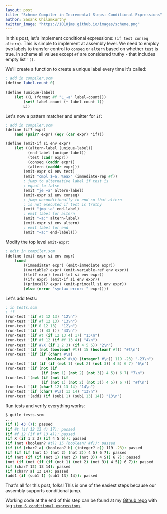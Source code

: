 ```yaml
---
layout: post
title: "Scheme Compiler in Incremental Steps: Conditional Expressions"
author: Sasank Chilamkurthy
twitter_image: "https://1010jms.github.io/images/scheme.png"
---
```


In this post, let's implement conditional expressions: `(if test conseq altern)`. This is simple to implement at assembly level. We need to employ two labels to transfer control to `conseq` or `altern` based on whether `test` is true. In scheme all values except `#f` are considered truthy - that includes empty list `'()`.

We'll create a function to create a unique label every time it's called:

```scheme
; add in compiler.scm
(define label-count 0)

(define (unique-label)
    (let ((L (format #f "L_~a" label-count)))
        (set! label-count (+ label-count 1))
        L))
```

Let's now a pattern matcher and emitter for `if`:

```scheme
; add in compiler.scm
(define (if? expr)
    (and (pair? expr) (eq? (car expr) 'if)))

(define (emit-if si env expr)
    (let ((altern-label (unique-label))
          (end-label (unique-label))
          (test (cadr expr))
          (conseq (caddr expr))
          (altern (cadddr expr)))
        (emit-expr si env test)
        (emit "cmpl $~a, %eax" (immediate-rep #f))
        ; jump to alternative label if test is 
        ; equal to false
        (emit "je ~a" altern-label)
        (emit-expr si env conseq)
        ; jump unconditionally to end so that altern 
        ; is not executed if test is truthy
        (emit "jmp ~a" end-label)
        ; emit label for altern
        (emit "~a:" altern-label)
        (emit-expr si env altern)
        ; emit label for end
        (emit "~a:" end-label)))
```

Modify the top level `emit-expr`:

```scheme
; edit in compiler.scm
(define (emit-expr si env expr)
    (cond
        ((immediate? expr) (emit-immediate expr))
        ((variable? expr) (emit-variable-ref env expr))
        ((let? expr) (emit-let si env expr))
        ((if? expr) (emit-if si env expr))
        ((primcall? expr) (emit-primcall si env expr))
        (else (error "syntax error: " expr))))
```

Let's add tests:

```scheme
; in tests.scm
; if
(run-test '(if #t 12 13) "12\n")
(run-test '(if #f 12 13) "13\n")
(run-test '(if 0 12 13)  "12\n")
(run-test '(if () 43 ()) "43\n")
(run-test '(if #t (if 12 13 4) 17) "13\n")
(run-test '(if #f 12 (if #f 13 4)) "4\n")
(run-test '(if #\X (if 1 2 3) (if 4 5 6)) "2\n")
(run-test '(if (not (boolean? #t)) 15 (boolean? #f)) "#t\n")
(run-test '(if (if (char? #\a)
                  (boolean? #\b) (integer? #\c)) 119 -23) "-23\n")
(run-test '(if (if (if (not 1) (not 2) (not 3)) 4 5) 6 7) "6\n") 
(run-test '(if (not (if 
                (if (not 1) (not 2) (not 3)) 4 5)) 6 7) "7\n") 
(run-test '(not (if (not (if 
                (if (not 1) (not 2) (not 3)) 4 5)) 6 7)) "#f\n") 
(run-test '(if (char? 12) 13 14) "14\n")
(run-test '(if (char? #\a) 13 14) "13\n")
(run-test '(add1 (if (sub1 1) (sub1 13) 14)) "13\n")
```

Run tests and verify everything works:

```bash
$ guile tests.scm
...
(if () 43 ()): passed
(if #t (if 12 13 4) 17): passed
(if #f 12 (if #f 13 4)): passed
(if X (if 1 2 3) (if 4 5 6)): passed
(if (not (boolean? #t)) 15 (boolean? #f)): passed
(if (if (char? a) (boolean? b) (integer? c)) 119 -23): passed
(if (if (if (not 1) (not 2) (not 3)) 4 5) 6 7): passed
(if (not (if (if (not 1) (not 2) (not 3)) 4 5)) 6 7): passed
(not (if (not (if (if (not 1) (not 2) (not 3)) 4 5)) 6 7)): passed
(if (char? 12) 13 14): passed
(if (char? a) 13 14): passed
(add1 (if (sub1 1) (sub1 13) 14)): passed
```

That's all for this post, folks! This is one of the easiest steps because our assembly supports conditional jump.

Working code at the end of this step can be found at my [Github repo](https://github.com/chsasank/scheme-incremental-compiler) with tag [`step_6_conditional_expressions`](https://github.com/chsasank/scheme-incremental-compiler/releases/tag/step_6_conditional_expressions).
